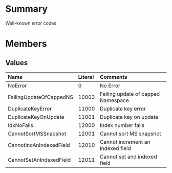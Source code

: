 # Summary #
Well-known error codes

# Members #
## Values ##
| **Name** | **Literal** | **Comments** |
|:---------|:------------|:-------------|
| NoError  | 0           | No Error     |
| FailingUpdateOfCappedNS | 10003       | Failing update of capped Namespace |
| DuplicateKeyError | 11000       | Duplicate key error |
| DuplicateKeyOnUpdate | 11001       | Duplicate key on update |
| IdxNoFails | 12000       | Index number fails |
| CannotSortMSSnapshot | 12001       | Cannot sort MS snapshot |
| CannotIncAnIndexedField | 12010       | Cannot increment an indexed field |
| CannotSetAnIndexedField | 12011       | Cannot set and indexed field |
